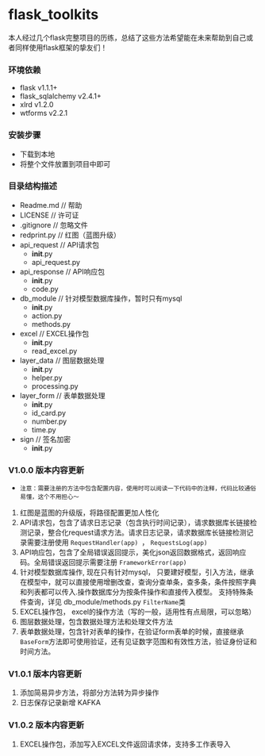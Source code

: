 flask_toolkits
====
本人经过几个flask完整项目的历练，总结了这些方法希望能在未来帮助到自己或者同样使用flask框架的挚友们！

### 环境依赖
* flask v1.1.1+
* flask_sqlalchemy v2.4.1+
* xlrd v1.2.0
* wtforms v2.2.1

### 安装步骤
* 下载到本地
* 将整个文件放置到项目中即可

### 目录结构描述
* Readme.md                       // 帮助
* LICENSE                         // 许可证
* .gitignore                      // 忽略文件
* redprint.py                     // 红图（蓝图升级）
* api_request                     // API请求包
    * __init__.py
    * api_request.py
* api_response                    // API响应包
    * __init__.py
    * code.py
* db_module                       // 针对模型数据库操作，暂时只有mysql
    * __init__.py
    * action.py
    * methods.py
* excel                           // EXCEL操作包
    * __init__.py
    * read_excel.py
* layer_data                      // 图层数据处理
    * __init__.py
    * helper.py
    * processing.py
* layer_form                      // 表单数据处理
    * __init__.py
    * id_card.py
    * number.py
    * time.py
* sign                            // 签名加密
    * __init__.py


### V1.0.0 版本内容更新
*  `注意：需要注册的方法中包含配置内容，使用时可以阅读一下代码中的注释，代码比较通俗易懂，这个不用担心～`
1. 红图是蓝图的升级版，将路径配置更加人性化
2. API请求包，包含了请求日志记录（包含执行时间记录），请求数据库长链接检测记录，整合化request请求方法。请求日志记录，请求数据库长链接检测记录需要注册使用 `RequestHandler(app) `， `RequestsLog(app)`
3. API响应包，包含了全局错误返回提示，美化json返回数据格式，返回响应码。全局错误返回提示需要注册 `FrameworkError(app)`
4. 针对模型数据库操作, 现在只有针对mysql， 只要建好模型，引入方法，继承在模型中，就可以直接使用增删改查，查询分查单条，查多条，条件按照字典和列表都可以传入.操作数据库分为按条件操作和直接传入模型。
支持特殊条件查询，详见 db_module/methods.py `FilterName`类
5. EXCEL操作包， excel的操作方法（写的一般，适用性有点局限，可以忽略）
6. 图层数据处理，包含数据处理方法和处理文件方法
7. 表单数据处理，包含针对表单的操作，在验证form表单的时候，直接继承`BaseForm`方法即可使用验证，还有见证数字范围和有效性方法，验证身份证和时间方法。

### V1.0.1 版本内容更新
1. 添加简易异步方法，将部分方法转为异步操作
2. 日志保存记录新增 KAFKA

### V1.0.2 版本内容更新
1. EXCEL操作包，添加写入EXCEL文件返回请求体，支持多工作表导入